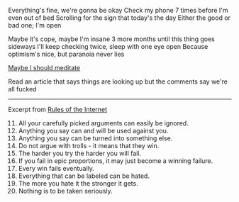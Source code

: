Everything's fine, we're gonna be okay
Check my phone 7 times before I'm even out of bed
Scrolling for the sign that today's the day
Either the good or bad one; I'm open

Maybe it's cope, maybe I'm insane
3 more months until this thing goes sideways
I'll keep checking twice, sleep with one eye open
Because optimism's nice, but paranoia never lies

[Maybe I should meditate](https://www.youtube.com/watch?v=3VJvp16sEAw)

Read an article that says things are looking up
but the comments say we're all fucked

---

Excerpt from [Rules of the Internet](https://edramatica.com/Rules_of_the_Internet)

11. All your carefully picked arguments can easily be ignored.
12. Anything you say can and will be used against you.
13. Anything you say can be turned into something else.
14. Do not argue with trolls - it means that they win.
15. The harder you try the harder you will fail.
16. If you fail in epic proportions, it may just become a winning failure.
17. Every win fails eventually.
18. Everything that can be labeled can be hated.
19. The more you hate it the stronger it gets.
20. Nothing is to be taken seriously. 